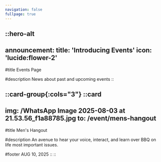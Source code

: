 ```yaml
---
navigation: false
fullpage: true
---
```



::hero-alt
---
announcement:
  title: 'Introducing Events'
  icon: 'lucide:flower-2'
---

#title
Events Page

#description
News about past and upcoming events
::


::card-group{:cols="3"}
  ::card
  ---
  img: /WhatsApp Image 2025-08-03 at 21.53.56_f1a88785.jpg
  to: /event/mens-hangout
  ---
  #title
  Men's Hangout

  #description
  An avenue to hear your voice, interact, and learn over BBQ on life most important issues.

  #footer
  AUG 10, 2025
  ::
::